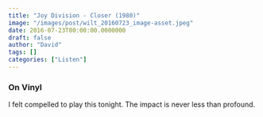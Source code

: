 ```yaml
---
title: "Joy Division - Closer (1980)"
image: "/images/post/wilt_20160723_image-asset.jpeg"
date: 2016-07-23T00:00:00.0000000
draft: false
author: "David"
tags: []
categories: ["Listen"]
---
```

### On Vinyl

 I felt compelled to play this tonight. The impact is never less than profound.